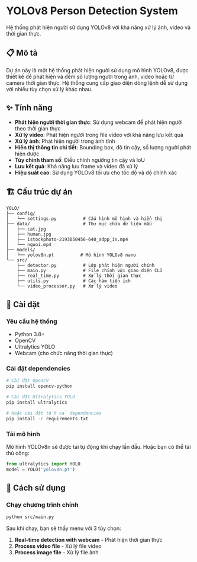 # YOLOv8 Person Detection System

Hệ thống phát hiện người sử dụng YOLOv8 với khả năng xử lý ảnh, video và thời gian thực.

## 📋 Mô tả

Dự án này là một hệ thống phát hiện người sử dụng mô hình YOLOv8, được thiết kế để phát hiện và đếm số lượng người trong ảnh, video hoặc từ camera thời gian thực. Hệ thống cung cấp giao diện dòng lệnh dễ sử dụng với nhiều tùy chọn xử lý khác nhau.

## ✨ Tính năng

- **Phát hiện người thời gian thực**: Sử dụng webcam để phát hiện người theo thời gian thực
- **Xử lý video**: Phát hiện người trong file video với khả năng lưu kết quả
- **Xử lý ảnh**: Phát hiện người trong ảnh tĩnh
- **Hiển thị thông tin chi tiết**: Bounding box, độ tin cậy, số lượng người phát hiện được
- **Tùy chỉnh tham số**: Điều chỉnh ngưỡng tin cậy và IoU
- **Lưu kết quả**: Khả năng lưu frame và video đã xử lý
- **Hiệu suất cao**: Sử dụng YOLOv8 tối ưu cho tốc độ và độ chính xác

## 🏗️ Cấu trúc dự án

```
YOLO/
├── config/
│   └── settings.py          # Cấu hình mô hình và hiển thị
├── data/                    # Thư mục chứa dữ liệu mẫu
│   ├── cat.jpg
│   ├── human.jpg
│   ├── istockphoto-2193050456-640_adpp_is.mp4
│   └── nguoi.mp4
├── models/
│   └── yolov8n.pt          # Mô hình YOLOv8 nano
└── src/
    ├── detector.py          # Lớp phát hiện người chính
    ├── main.py              # File chính với giao diện CLI
    ├── real_time.py         # Xử lý thời gian thực
    ├── utils.py             # Các hàm tiện ích
    └── video_processor.py   # Xử lý video
```

## 🚀 Cài đặt

### Yêu cầu hệ thống

- Python 3.8+
- OpenCV
- Ultralytics YOLO
- Webcam (cho chức năng thời gian thực)

### Cài đặt dependencies

```bash
# Cài đặt OpenCV
pip install opencv-python

# Cài đặt Ultralytics YOLO
pip install ultralytics

# Hoặc cài đặt tất cả dependencies
pip install -r requirements.txt
```

### Tải mô hình

Mô hình YOLOv8n sẽ được tải tự động khi chạy lần đầu. Hoặc bạn có thể tải thủ công:

```python
from ultralytics import YOLO
model = YOLO('yolov8n.pt')
```

## 📖 Cách sử dụng

### Chạy chương trình chính

```bash
python src/main.py
```

Sau khi chạy, bạn sẽ thấy menu với 3 tùy chọn:

1. **Real-time detection with webcam** - Phát hiện thời gian thực
2. **Process video file** - Xử lý file video
3. **Process image file** - Xử lý file ảnh